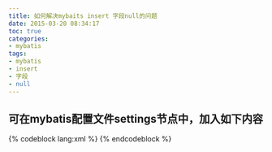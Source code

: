 ```yaml
---
title: 如何解决mybaits insert 字段null的问题
date: 2015-03-20 08:34:17
toc: true
categories:
- mybatis
tags:
- mybatis
- insert
- 字段
- null
---
```


## 可在mybatis配置文件settings节点中，加入如下内容

{% codeblock lang:xml %}
<settings>
	<setting name="jdbcTypeForNull" value="NULL"/>
</settings>
{% endcodeblock %}

